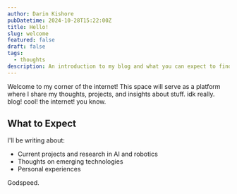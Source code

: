 ```yaml
---
author: Darin Kishore
pubDatetime: 2024-10-28T15:22:00Z
title: Hello!
slug: welcome
featured: false
draft: false
tags:
  - thoughts
description: An introduction to my blog and what you can expect to find here.
---
```


Welcome to my corner of the internet! This space will serve as a platform where I share my thoughts, projects, and insights about stuff. idk really. blog! cool! the internet! you know.

## What to Expect

I'll be writing about:
- Current projects and research in AI and robotics
- Thoughts on emerging technologies
- Personal experiences

Godspeed.
